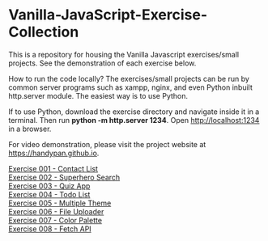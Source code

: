 # Vanilla-JavaScript-Exercise-Collection

This is a repository for housing the Vanilla Javascript exercises/small projects. See the demonstration of each exercise below.

How to run the code locally?
The exercises/small projects can be run by common server programs such as xampp, nginx, and even Python inbuilt http.server module. The easiest way is to use Python. 

If to use Python, download the exercise directory and navigate inside it in a terminal. Then run <b>python -m http.server 1234</b>. Open <a href="http://localhost:1234" target="_blank">http://localhost:1234</a> in a browser. 

For video demonstration, please visit the project website at <a href="https://handypan.github.io" target="_blank">https://handypan.github.io</a>.

[Exercise 001 - Contact List](https://handypan.github.io/Vanilla-JavaScript-Exercise-Collection/ex001-contact-list/)<br>
[Exercise 002 - Superhero Search](https://handypan.github.io/Vanilla-JavaScript-Exercise-Collection/ex002-superhero-search/)<br>
[Exercise 003 - Quiz App](https://handypan.github.io/Vanilla-JavaScript-Exercise-Collection/ex003-quiz-app/)<br>
[Exercise 004 - Todo List](https://handypan.github.io/Vanilla-JavaScript-Exercise-Collection/ex004-todo-list/)<br>
[Exercise 005 - Multiple Theme](https://handypan.github.io/Vanilla-JavaScript-Exercise-Collection/ex005-multiple-theme/)<br>
[Exercise 006 - File Uploader](https://handypan.github.io/Vanilla-JavaScript-Exercise-Collection/ex006-file-uploader/)<br>
[Exercise 007 - Color Palette](https://handypan.github.io/Vanilla-JavaScript-Exercise-Collection/ex007-color-palette/)<br>
[Exercise 008 - Fetch API](https://handypan.github.io/Vanilla-JavaScript-Exercise-Collection/ex008-fetch-api/)<br>
